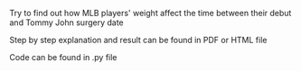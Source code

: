 Try to find out how MLB players' weight affect the time between their debut and Tommy John surgery date

Step by step explanation and result can be found in PDF or HTML file

Code can be found in .py file
